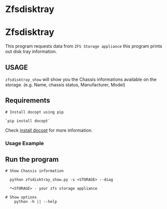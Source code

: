 # Zfsdisktray

# Zfsdisktray

This program requests data from `ZFS Storage appliance` this program prints out disk tray information. 

## USAGE
`zfsdisktray_show` will show you the Chassis informations available on the storage. 
    (e.g. Name, chassis status, Manufacturer, Model)

## Requirements

```
# Install docopt using pip

`pip install docopt`
```
Check [install docopt](https://pypi.org/project/docopt/) for more information. 


### Usage Example
## Run the program

```
# Show Chassis information
 
  python zfsdisktray_show.py -s <STORAGE> --diag
  
  *<STORAGE> - your zfs storage appliance

# Show options
    python -h || --help
```

